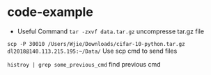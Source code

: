 # code-example

* Useful Command
`tar -zxvf data.tar.gz` uncompresse tar.gz file

`scp -P 30010 /Users/Wjie/Downloads/cifar-10-python.tar.gz dl2018@140.113.215.195:~/Data/` Use scp cmd to send files

`histroy | grep some_previous_cmd` find previous cmd
